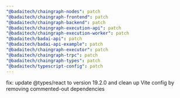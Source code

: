 ```yaml
---
"@badaitech/chaingraph-nodes": patch
"@badaitech/chaingraph-frontend": patch
"@badaitech/chaingraph-backend": patch
"@badaitech/chaingraph-execution-api": patch
"@badaitech/chaingraph-execution-worker": patch
"@badaitech/badai-api": patch
"@badaitech/badai-api-example": patch
"@badaitech/chaingraph-executor": patch
"@badaitech/chaingraph-trpc": patch
"@badaitech/chaingraph-types": patch
"@badaitech/typescript-config": patch
---
```


fix: update @types/react to version 19.2.0 and clean up Vite config by removing commented-out dependencies
